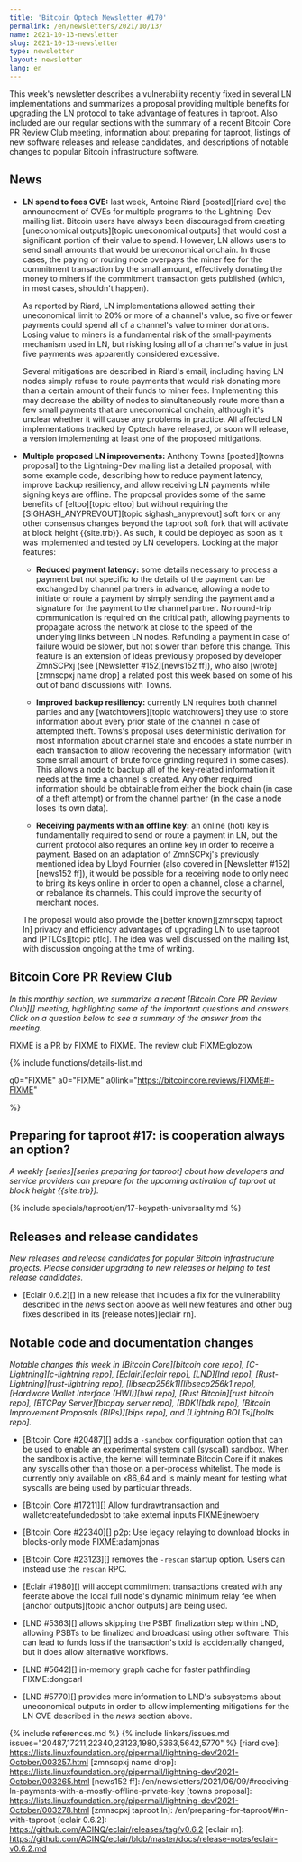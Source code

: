 ```yaml
---
title: 'Bitcoin Optech Newsletter #170'
permalink: /en/newsletters/2021/10/13/
name: 2021-10-13-newsletter
slug: 2021-10-13-newsletter
type: newsletter
layout: newsletter
lang: en
---
```

This week's newsletter describes a vulnerability recently fixed in
several LN implementations and summarizes a proposal providing multiple
benefits for upgrading the LN protocol to take advantage of features in
taproot.  Also included are our regular sections with the summary of a
recent Bitcoin Core PR Review Club meeting, information about preparing for
taproot, listings of new software releases and release candidates, and
descriptions of notable changes to popular Bitcoin infrastructure
software.

## News

- **LN spend to fees CVE:** last week, Antoine Riard [posted][riard cve]
  the announcement of CVEs for multiple programs to the Lightning-Dev
  mailing list.  Bitcoin users have always been discouraged from
  creating [uneconomical outputs][topic uneconomical outputs] that would
  cost a significant portion of their value to spend.  However, LN
  allows users to send small amounts that would be uneconomical onchain.
  In those cases, the paying or routing node overpays the miner fee for
  the commitment transaction by the small amount, effectively donating
  the money to miners if the commitment transaction gets published
  (which, in most cases, shouldn't happen).

    As reported by Riard, LN implementations allowed setting their
    uneconomical limit to 20% or more of a channel's value, so five
    or fewer payments could spend all of a channel's value to miner
    donations.  Losing value to miners is a fundamental risk of the
    small-payments mechanism used in LN, but risking losing all of a
    channel's value in just five payments was apparently considered
    excessive.

    Several mitigations are described in Riard's email, including having
    LN nodes simply refuse to route payments that would risk donating
    more than a certain amount of their funds to miner fees.
    Implementing this may decrease the ability of nodes to
    simultaneously route more than a few small payments that are
    uneconomical onchain, although it's unclear whether it will cause any
    problems in practice.  All affected LN implementations tracked by
    Optech have released, or soon will release, a version implementing
    at least one of the proposed mitigations.

- **Multiple proposed LN improvements:** Anthony Towns [posted][towns
  proposal] to the Lightning-Dev mailing list a detailed proposal, with
  some example code, describing how to reduce payment latency, improve
  backup resiliency, and allow receiving LN payments while signing keys
  are offline.  The proposal provides some of the same benefits of
  [eltoo][topic eltoo] but without requiring the
  [SIGHASH_ANYPREVOUT][topic sighash_anyprevout] soft fork or any other
  consensus changes beyond the taproot soft fork that will activate at
  block height {{site.trb}}.  As such, it could be deployed as soon as
  it was implemented and tested by LN developers.  Looking at the major
  features:

    - **Reduced payment latency:** some details necessary to process a
      payment but not specific to the details of the payment can be
      exchanged by channel partners in advance, allowing a node to
      initiate or route a payment by simply sending the payment and
      a signature for the payment to the channel partner.  No round-trip
      communication is required on the critical path, allowing payments
      to propagate across the network at close to the speed of the
      underlying links between LN nodes.  Refunding a payment in case of
      failure would be slower, but not slower than before this change.
      This feature is an extension of ideas previously proposed by
      developer ZmnSCPxj (see [Newsletter #152][news152 ff]), who also
      [wrote][zmnscpxj name drop] a related post this week based on some
      of his out of band discussions with Towns.

    - **Improved backup resiliency:** currently LN requires both channel
      parties and any [watchtowers][topic watchtowers] they use to store
      information about every prior state of the channel in case of attempted
      theft.  Towns's proposal uses deterministic derivation for most
      information about channel state and encodes a state number in
      each transaction to allow recovering the necessary information
      (with some small amount of brute force grinding required in some
      cases).  This allows a node to backup all of the key-related
      information it needs at the time a channel is created.  Any other
      required information should be obtainable from either the block
      chain (in case of a theft attempt) or from the channel
      partner (in the case a node loses its own data).

    - **Receiving payments with an offline key:** an online (hot) key is
      fundamentally required to send or route a payment in LN, but the
      current protocol also requires an online key in order to receive a
      payment.  Based on an adaptation of ZmnSCPxj's previously
      mentioned idea by Lloyd Fournier (also covered in [Newsletter
      #152][news152 ff]), it would be possible for a receiving node to
      only need to bring its keys online in order to open a channel,
      close a channel, or rebalance its channels.  This could
      improve the security of merchant nodes.

    The proposal would also provide the [better known][zmnscpxj taproot ln]
    privacy and efficiency advantages of upgrading LN to use taproot and
    [PTLCs][topic ptlc].  The idea was well discussed on the mailing
    list, with discussion ongoing at the time of writing.

## Bitcoin Core PR Review Club

*In this monthly section, we summarize a recent [Bitcoin Core PR Review Club][]
meeting, highlighting some of the important questions and answers.  Click on a
question below to see a summary of the answer from the meeting.*

FIXME is a PR by FIXME to FIXME.  The review club FIXME:glozow

{% include functions/details-list.md

  q0="FIXME"
  a0="FIXME"
  a0link="https://bitcoincore.reviews/FIXME#l-FIXME"

%}

## Preparing for taproot #17: is cooperation always an option?

*A weekly [series][series preparing for taproot] about how developers
and service providers can prepare for the upcoming activation of taproot
at block height {{site.trb}}.*

{% include specials/taproot/en/17-keypath-universality.md %}

## Releases and release candidates

*New releases and release candidates for popular Bitcoin infrastructure
projects.  Please consider upgrading to new releases or helping to test
release candidates.*

- [Eclair 0.6.2][] in a new release that includes a fix for
  the vulnerability described in the *news* section above as well new
  features and other bug fixes described in its [release notes][eclair
  rn].

## Notable code and documentation changes

*Notable changes this week in [Bitcoin Core][bitcoin core repo],
[C-Lightning][c-lightning repo], [Eclair][eclair repo], [LND][lnd repo],
[Rust-Lightning][rust-lightning repo], [libsecp256k1][libsecp256k1
repo], [Hardware Wallet Interface (HWI)][hwi repo],
[Rust Bitcoin][rust bitcoin repo], [BTCPay Server][btcpay server repo],
[BDK][bdk repo], [Bitcoin Improvement Proposals (BIPs)][bips repo], and
[Lightning BOLTs][bolts repo].*

- [Bitcoin Core #20487][] adds a `-sandbox` configuration option that
  can be used to enable an experimental system call (syscall) sandbox.
  When the sandbox is active, the kernel will terminate Bitcoin Core if
  it makes any syscalls other than those on a per-process whitelist.  The
  mode is currently only available on x86_64 and is mainly meant for
  testing what syscalls are being used by particular threads.

- [Bitcoin Core #17211][] Allow fundrawtransaction and walletcreatefundedpsbt to take external inputs FIXME:jnewbery

- [Bitcoin Core #22340][] p2p: Use legacy relaying to download blocks in blocks-only mode FIXME:adamjonas

- [Bitcoin Core #23123][] removes the `-rescan` startup option.  Users
  can instead use the `rescan` RPC.

- [Eclair #1980][] will accept commitment transactions created with any
  feerate above the local full node's dynamic minimum relay fee when
  [anchor outputs][topic anchor outputs] are being used.

- [LND #5363][] allows skipping the PSBT finalization step within LND,
  allowing PSBTs to be finalized and broadcast using other software.
  This can lead to funds loss if the transaction's txid is accidentally
  changed, but it does allow alternative workflows.

- [LND #5642][] in-memory graph cache for faster pathfinding FIXME:dongcarl

- [LND #5770][] provides more information to LND's subsystems about
  uneconomical outputs in order to allow implementing mitigations for
  the LN CVE described in the *news* section above.

{% include references.md %}
{% include linkers/issues.md issues="20487,17211,22340,23123,1980,5363,5642,5770" %}
[riard cve]: https://lists.linuxfoundation.org/pipermail/lightning-dev/2021-October/003257.html
[zmnscpxj name drop]: https://lists.linuxfoundation.org/pipermail/lightning-dev/2021-October/003265.html
[news152 ff]: /en/newsletters/2021/06/09/#receiving-ln-payments-with-a-mostly-offline-private-key
[towns proposal]: https://lists.linuxfoundation.org/pipermail/lightning-dev/2021-October/003278.html
[zmnscpxj taproot ln]: /en/preparing-for-taproot/#ln-with-taproot
[eclair 0.6.2]: https://github.com/ACINQ/eclair/releases/tag/v0.6.2
[eclair rn]: https://github.com/ACINQ/eclair/blob/master/docs/release-notes/eclair-v0.6.2.md
